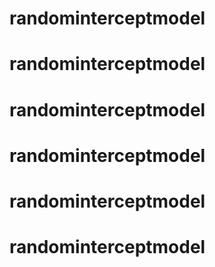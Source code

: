 # randominterceptmodel
# randominterceptmodel
# randominterceptmodel
# randominterceptmodel
# randominterceptmodel
# randominterceptmodel
